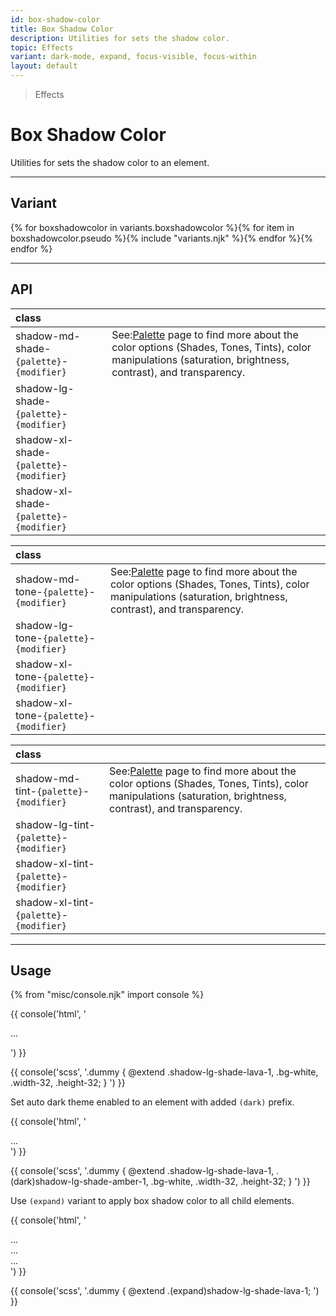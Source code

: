 ```yaml
---
id: box-shadow-color
title: Box Shadow Color
description: Utilities for sets the shadow color.
topic: Effects
variant: dark-mode, expand, focus-visible, focus-within
layout: default
---
```


> Effects

# Box Shadow Color

Utilities for sets the shadow color to an element.

---

## Variant

<div class="flex flex-gap-2 flex-wrap justify-start items-center">{% for boxshadowcolor in variants.boxshadowcolor %}{% for item in boxshadowcolor.pseudo %}{% include "variants.njk" %}{% endfor %}{% endfor %}</div>

---

## API

| <span class="padding-x-3 padding-y-1 text-white bg-shade-granite-5 font-semibold curve-border-md">class</span> | |
|:--|:--|
| shadow-md-shade-`{palette}`-`{modifier}` | <div class="padding-2 border-l-8 text-xs font-thin depth-tight-1"><span class="padding-r-1">See:</span><a class="text-underline font-semibold text-shade-teal-1 (hover)text-tont-teal-1" href="/getting-started-palette/">Palette</a> page to find more about the color options (Shades, Tones, Tints), color manipulations (saturation, brightness, contrast), and transparency.</div> |
| shadow-lg-shade-`{palette}`-`{modifier}` | |
| shadow-xl-shade-`{palette}`-`{modifier}` | |
| shadow-xl-shade-`{palette}`-`{modifier}` | |

| <span class="padding-x-3 padding-y-1 text-white bg-shade-granite-5 font-semibold curve-border-md">class</span> | |
|:--|:--|
| shadow-md-tone-`{palette}`-`{modifier}` | <div class="padding-2 border-l-8 text-xs font-thin depth-tight-1"><span class="padding-r-1">See:</span><a class="text-underline font-semibold text-shade-teal-1 (hover)text-tont-teal-1" href="/getting-started-palette/">Palette</a> page to find more about the color options (Shades, Tones, Tints), color manipulations (saturation, brightness, contrast), and transparency.</div> |
| shadow-lg-tone-`{palette}`-`{modifier}` | |
| shadow-xl-tone-`{palette}`-`{modifier}` | |
| shadow-xl-tone-`{palette}`-`{modifier}` | |

| <span class="padding-x-3 padding-y-1 text-white bg-shade-granite-5 font-semibold curve-border-md">class</span> | |
|:--|:--|
| shadow-md-tint-`{palette}`-`{modifier}` | <div class="padding-2 border-l-8 text-xs font-thin depth-tight-1"><span class="padding-r-1">See:</span><a class="text-underline font-semibold text-shade-teal-1 (hover)text-tont-teal-1" href="/getting-started-palette/">Palette</a> page to find more about the color options (Shades, Tones, Tints), color manipulations (saturation, brightness, contrast), and transparency.</div> |
| shadow-lg-tint-`{palette}`-`{modifier}` | |
| shadow-xl-tint-`{palette}`-`{modifier}` | |
| shadow-xl-tint-`{palette}`-`{modifier}` | |

---

## Usage

{% from "misc/console.njk" import console %}

<div class="padding-x-4 margin-y-2 margin-x-auto width-64">
  <div class="height-32 bg-white shadow-lg-shade-lava-1"></div>
</div>

{{ console('html',
'<div class="shadow-lg-shade-lava-1 ... bg-white ... width-32 height-32">
    ...
  </div>
') }}

{{ console('scss',
'.dummy {
    @extend
      .shadow-lg-shade-lava-1,
      .bg-white,
      .width-32,
      .height-32;
}
') }}

 Set auto dark theme enabled to an element with added `(dark)` prefix.

{{ console('html',
'<!-- parent -->
  <div class="shadow-lg-shade-lava-1 ... (dark)shadow-lg-shade-amber-1 ... bg-white ... width-32 height-32">
    ...
  </div>
') }}

{{ console('scss',
'.dummy {
    @extend
      .shadow-lg-shade-lava-1,
      .\(dark\)shadow-lg-shade-amber-1,
      .bg-white,
      .width-32,
      .height-32;
}
') }}

Use `(expand)` variant to apply box shadow color to all child elements.

<div class="margin-y-2 margin-x-auto flex justify-center items-center">
  <div class="inline-block">
    <div class="flex justify-center items-center (expand)margin-4 (expand)height-32 (expand)width-32 (expand)shadow-lg-shade-lava-1">
      <div class="bg-tint-granite-2"></div>
      <div class="bg-tint-granite-5"></div>
      <div class="bg-tint-granite-2"></div>
    </div>
  </div>
</div>

{{ console('html',
'<!-- parent -->
  <div class="(expand)shadow-lg-shade-lava-1">
    <!-- child -->
    <div> ... </div>
    <div> ... </div>
    <div> ... </div>
  </div>
') }}

{{ console('scss',
'.dummy {
    @extend
      .\(expand\)shadow-lg-shade-lava-1;
') }}

